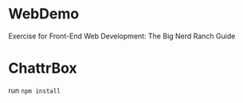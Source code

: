 # WebDemo
Exercise for Front-End Web Development: The Big Nerd Ranch Guide

# ChattrBox

run `npm install`

